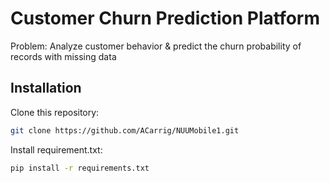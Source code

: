 # Customer Churn Prediction Platform
Problem: Analyze customer behavior & predict the churn probability of records with missing data

## Installation
Clone this repository:
```bash
git clone https://github.com/ACarrig/NUUMobile1.git
```

Install requirement.txt:
```bash
pip install -r requirements.txt
```